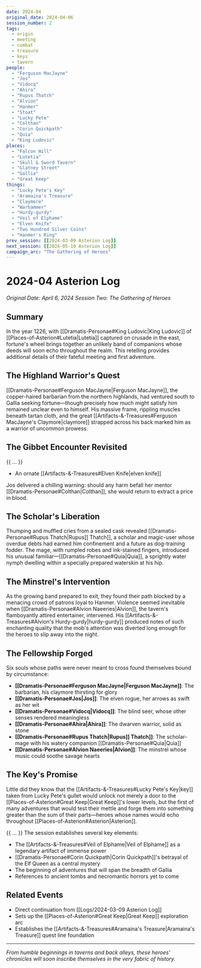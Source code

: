 ```yaml
---
date: 2024-04
original_date: 2024-04-06
session_number: 2
tags: 
  - origin
  - meeting
  - combat
  - treasure
  - keys
  - tavern
people: 
  - "Ferguson MacJayne"
  - "Jos"
  - "Vidocq"
  - "Ahira"
  - "Rupus Thatch"
  - "Alvion"
  - "Hanmer"
  - "Stoat"
  - "Lucky Pete"
  - "Colthan"
  - "Corin Quickpath"
  - "Quia"
  - "King Ludovic"
places:
  - "Falcon Hill"
  - "Lutetia"
  - "Skull & Sword Tavern"
  - "Glatney Street"
  - "Gallia"
  - "Great Keep"
things:
  - "Lucky Pete's Key"
  - "Aramaina's Treasure"
  - "Claymore"
  - "Warhammer"
  - "Hurdy-gurdy"
  - "Veil of Elphame"
  - "Elven Knife"
  - "Two Hundred Silver Coins"
  - "Hanmer's Ring"
prev_session: [[2024-03-09 Asterion Log]]
next_session: [[2024-05-10 Asterion Log]]
campaign_arc: "The Gathering of Heroes"
---
```

# 2024-04 Asterion Log
*Original Date: April 6, 2024*
*Session Two: The Gathering of Heroes*

## Summary
In the year 1226, with [[Dramatis-Personae#King Ludovic|King Ludovic]] of [[Places-of-Asterion#Lutetia|Lutetia]] captured on crusade in the east, fortune's wheel brings together an unlikely band of companions whose deeds will soon echo throughout the realm. This retelling provides additional details of their fateful meeting and first adventure.

## The Highland Warrior's Quest
[[Dramatis-Personae#Ferguson MacJayne|Ferguson MacJayne]], the copper-haired barbarian from the northern highlands, had ventured south to Gallia seeking fortune—though precisely how much might satisfy him remained unclear even to himself. His massive frame, rippling muscles beneath tartan cloth, and the great [[Artifacts-&-Treasures#Ferguson MacJayne's Claymore|claymore]] strapped across his back marked him as a warrior of uncommon prowess.

## The Gibbet Encounter Revisited  
{{ ... }}
- An ornate [[Artifacts-&-Treasures#Elven Knife|elven knife]]

Jos delivered a chilling warning: should any harm befall her mentor [[Dramatis-Personae#Colthan|Colthan]], she would return to extract a price in blood.

## The Scholar's Liberation
Thumping and muffled cries from a sealed cask revealed [[Dramatis-Personae#Rupus Thatch|Rupus]] Thatch]], a scholar and magic-user whose overdue debts had earned him confinement and a future as dog-training fodder. The mage, with rumpled robes and ink-stained fingers, introduced his unusual familiar—[[Dramatis-Personae#Quia|Quia]], a sprightly water nymph dwelling within a specially prepared waterskin at his hip.

## The Minstrel's Intervention
As the growing band prepared to exit, they found their path blocked by a menacing crowd of patrons loyal to Hanmer. Violence seemed inevitable when [[Dramatis-Personae#Alvion Naeeries|Alvion]], the tavern's flamboyantly attired entertainer, intervened. His [[Artifacts-&-Treasures#Alvion's Hurdy-gurdy|hurdy-gurdy]] produced notes of such enchanting quality that the mob's attention was diverted long enough for the heroes to slip away into the night.

## The Fellowship Forged
Six souls whose paths were never meant to cross found themselves bound by circumstance:
- **[[Dramatis-Personae#Ferguson MacJayne|Ferguson MacJayne]]**: The barbarian, his claymore thirsting for glory
- **[[Dramatis-Personae#Jos|Jos]]**: The elven rogue, her arrows as swift as her wit  
- **[[Dramatis-Personae#Vidocq|Vidocq]]**: The blind seer, whose other senses rendered meaningless
- **[[Dramatis-Personae#Ahira|Ahira]]**: The dwarven warrior, solid as stone
- **[[Dramatis-Personae#Rupus Thatch|Rupus]] Thatch]]**: The scholar-mage with his watery companion [[Dramatis-Personae#Quia|Quia]]
- **[[Dramatis-Personae#Alvion Naeeries|Alvion]]**: The minstrel whose music could soothe savage hearts

## The Key's Promise
Little did they know that the [[Artifacts-&-Treasures#Lucky Pete's Key|key]] taken from Lucky Pete's gullet would unlock not merely a door to the [[Places-of-Asterion#Great Keep|Great Keep]]'s lower levels, but the first of many adventures that would test their mettle and forge them into something greater than the sum of their parts—heroes whose names would echo throughout [[Places-of-Asterion#Asterion|Asterion]].

{{ ... }}
The session establishes several key elements:
- The [[Artifacts-&-Treasures#Veil of Elphame|Veil of Elphame]] as a legendary artifact of immense power
- [[Dramatis-Personae#Corin Quickpath|Corin Quickpath]]'s betrayal of the Elf Queen as a central mystery
- The beginning of adventures that will span the breadth of Gallia
- References to ancient tombs and necromantic horrors yet to come

## Related Events
- Direct continuation from [[Logs/2024-03-09 Asterion Log]]
- Sets up the [[Places-of-Asterion#Great Keep|Great Keep]] exploration arc
- Establishes the [[Artifacts-&-Treasures#Aramaina's Treasure|Aramaina's Treasure]] quest line foundation

---
*From humble beginnings in taverns and back alleys, these heroes' chronicles will soon inscribe themselves in the very fabric of history.*
